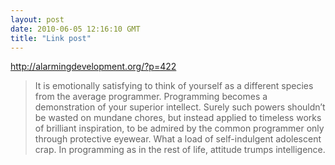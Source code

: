 ```yaml
---
layout: post
date: 2010-06-05 12:16:10 GMT
title: "Link post"
---
```

<http://alarmingdevelopment.org/?p=422>

> It is emotionally satisfying to think of yourself as a different species from the average programmer. Programming becomes a demonstration of your superior intellect. Surely such powers shouldn’t be wasted on mundane chores, but instead applied to timeless works of brilliant inspiration, to be admired by the common programmer only through protective eyewear. What a load of self-indulgent adolescent crap. In programming as in the rest of life, attitude trumps intelligence.